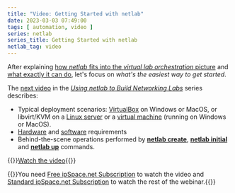 ```yaml
---
title: "Video: Getting Started with netlab"
date: 2023-03-03 07:49:00
tags: [ automation, video ]
series: netlab
series_title: Getting Started with netlab
netlab_tag: video
---
```

After explaining [how _netlab_ fits into the _virtual lab orchestration_ picture](/2022/10/replacing-gns3-netlab.html) and [what exactly it can do](https://my.ipspace.net/bin/get/NetTools/N2%20-%20What%20Can%20netlab%20Do.mp4?doccode=NetTools), let's focus on _what's the easiest way to get started_.

The [next video](https://my.ipspace.net/bin/get/NetTools/N3%20-%20Getting%20Started%20with%20netlab.mp4?doccode=NetTools) in the _[Using netlab to Build Networking Labs](https://my.ipspace.net/bin/list?id=NetTools#NETLAB)_ series describes:

* Typical deployment scenarios: [VirtualBox](https://netsim-tools.readthedocs.io/en/latest/labs/virtualbox.html) on Windows or MacOS, or libvirt/KVM on a [Linux server](https://netsim-tools.readthedocs.io/en/latest/install/ubuntu.html) or a [virtual machine](https://netsim-tools.readthedocs.io/en/latest/install/ubuntu-vm.html) (running on Windows or MacOS).
* [Hardware](https://netsim-tools.readthedocs.io/en/latest/platforms.html) and [software](https://netsim-tools.readthedocs.io/en/latest/install.html) requirements
* Behind-the-scene operations performed by **[netlab create](https://netsim-tools.readthedocs.io/en/latest/netlab/create.html)**, **[netlab initial](https://netsim-tools.readthedocs.io/en/latest/netlab/initial.html)** and **[netlab up](https://netsim-tools.readthedocs.io/en/latest/netlab/up.html)** commands.

{{<jump>}}[Watch the video](https://my.ipspace.net/bin/get/NetTools/N3%20-%20Getting%20Started%20with%20netlab.mp4?doccode=NetTools){{</jump>}}

{{<note info >}}You need [Free ipSpace.net Subscription](https://www.ipspace.net/Subscription/Free) to watch the video and [Standard ipSpace.net Subscription](https://www.ipspace.net/Subscription) to watch the rest of the webinar.{{</note>}}
